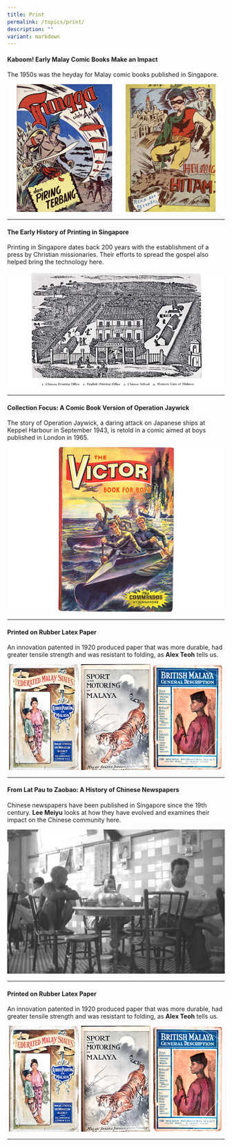 ```yaml
---
title: Print
permalink: /topics/print/
description: ""
variant: markdown
---
```

#### <a style="text-decoration: none; font-weight: bold;" href="/vol-19/issue-4/jan-mar-2024/early-malay-comics/"> Kaboom! Early Malay Comic Books Make an Impact</a>
The 1950s was the heyday for Malay comic books published in Singapore.

<img src="/images/Vol%2019%20Issue%204/Malay%20Comic/2covers.jpg">
<hr>

#### <a style="text-decoration: none; font-weight: bold;" href="/vol-19/issue-3/oct-dec-2023/singapore-early-printing">The Early History of Printing in Singapore</a>
Printing in Singapore dates back 200 years with the establishment of a press by Christian missionaries. Their efforts to spread the gospel also helped bring the technology here.

<img src="/images/Vol%2019%20Issue%203/10%20Printing/image_1-edit.png">
<hr>

#### <a style="text-decoration: none; font-weight: bold;" href="/vol-19/issue-2/jul-sep-2023/operation-jaywick-comic-book-victor">Collection Focus: A Comic Book Version of Operation Jaywick</a>
The story of Operation Jaywick, a daring attack on Japanese ships at Keppel Harbour in September 1943, is retold in a comic aimed at boys published in London in 1965.

<img src="/images/Vol%2019%20Issue%202/Operation%20Jaywick/image_1.png">
<hr>

#### <a style="text-decoration: none; font-weight: bold;" href="/vol-18/issue-1/apr-to-jun-2022/rubber-latex-paper/">Printed on Rubber Latex Paper</a>
An innovation patented in 1920 produced paper that was more durable, had greater tensile strength and was resistant to folding, as **Alex Teoh** tells us.

<img src="/images/Vol%2018%20Issue%201/Rubber%20Latex%20Paper/covers_editted.png">
<hr>

#### <a style="text-decoration: none; font-weight: bold;" href="/vol-15/issue-4/jan-mar-2020/from-lat-pau-zaobao/">From Lat Pau to Zaobao: A History of Chinese Newspapers</a>
Chinese newspapers have been published in Singapore since the 19th century.&nbsp;**Lee Meiyu**&nbsp;looks at how they have evolved and examines their impact on the Chinese community here.

<img src="/images/Vol-15-issue-4/history-of-chinese-newspapers/Image8.JPG">
<hr>

#### <a style="text-decoration: none; font-weight: bold;" href="/vol-15/issue-4/jan-mar-2020/printing-in-indochi/">Printed on Rubber Latex Paper</a>
An innovation patented in 1920 produced paper that was more durable, had greater tensile strength and was resistant to folding, as **Alex Teoh** tells us.

<img src="/images/Vol%2018%20Issue%201/Rubber%20Latex%20Paper/covers_editted.png">
<hr>
